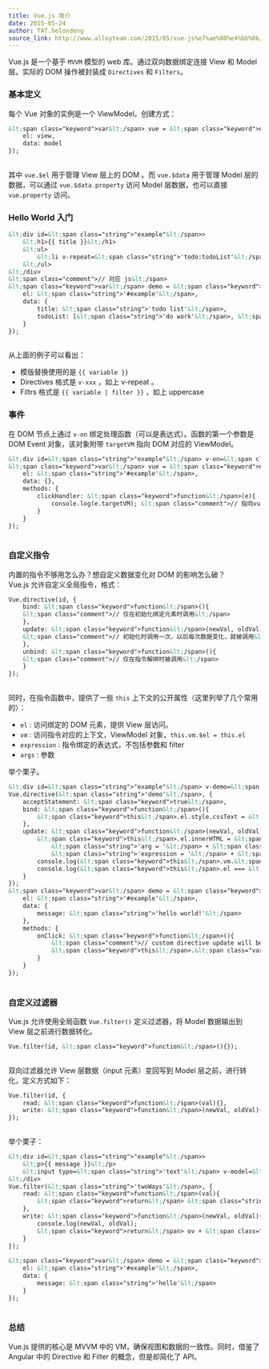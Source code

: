 ```yaml
---
title: Vue.js 简介
date: 2015-05-24
author: TAT.helondeng
source_link: http://www.alloyteam.com/2015/05/vue-js%e7%ae%80%e4%bb%8b/
---
```


<!-- {% raw %} - for jekyll -->

Vue.js 是一个基于 `MVVM` 模型的 web 库。通过双向数据绑定连接 View 和 Model 层。实际的 DOM 操作被封装成 `Directives` 和 `Filters`。

### 基本定义

每个 Vue 对象的实例是一个 ViewModel。创建方式：

```html
&lt;span class="keyword">var&lt;/span> vue = &lt;span class="keyword">new&lt;/span> Vue({
    el: view,
    data: model
});
 
```

其中 `vue.$el` 用于管理 View 层上的 DOM 。而 `vue.$data` 用于管理 Model 层的数据，可以通过 `vue.$data.property` 访问 Model 层数据，也可以直接 `vue.property` 访问。

### Hello World 入门

```html
&lt;div id=&lt;span class="string">"example"&lt;/span>>
    &lt;h1>{{ title }}&lt;/h1>
    &lt;ul>
        &lt;li v-repeat=&lt;span class="string">'todo:todoList'&lt;/span>>{{ todo | uppercase }}&lt;/li>
    &lt;/ul>
&lt;/div>
&lt;span class="comment">// 对应 js&lt;/span>
&lt;span class="keyword">var&lt;/span> demo = &lt;span class="keyword">new&lt;/span> Vue({
    el: &lt;span class="string">'#example'&lt;/span>,
    data: {
        title: &lt;span class="string">'todo list'&lt;/span>,
        todoList: [&lt;span class="string">'do work'&lt;/span>, &lt;span class="string">'read book'&lt;/span>, &lt;span class="string">'shopping'&lt;/span>]
    }
});
 
```

从上面的例子可以看出：

-   模版替换使用的是 `{{ variable }}`
-   Directives 格式是 `v-xxx` ，如上 v-repeat 。
-   Filtrs 格式是 `{{ variable | filter }}` ，如上 uppercase

### 事件

在 DOM 节点上通过 `v-on` 绑定处理函数（可以是表达式）。函数的第一个参数是 DOM Event 对象，该对象附带 `targetVM` 指向 DOM 对应的 ViewModel。

```html
&lt;div id=&lt;span class="string">"example"&lt;/span> v-on=&lt;span class="string">"click : clickHandler"&lt;/span>>&lt;/div>
&lt;span class="keyword">var&lt;/span> vue = &lt;span class="keyword">new&lt;/span> Vue({
    el: &lt;span class="string">'#example'&lt;/span>,
    data: {},
    methods: {
        clickHandler: &lt;span class="keyword">function&lt;/span>(e){
            console.log(e.targetVM); &lt;span class="comment">// 指向vue对象，可以理解为this。&lt;/span>
        }
    }
});
 
```

### 自定义指令

内置的指令不够用怎么办？想自定义数据变化对 DOM 的影响怎么破？  
Vue.js 允许自定义全局指令，格式：

```html
Vue.directive(id, {
    bind: &lt;span class="keyword">function&lt;/span>(){
    &lt;span class="comment">// 仅在初始化绑定元素时调用&lt;/span>
    },
    update: &lt;span class="keyword">function&lt;/span>(newVal, oldVal){
    &lt;span class="comment">// 初始化时调用一次，以后每次数据变化，就被调用&lt;/span>
    },
    unbind: &lt;span class="keyword">function&lt;/span>(){
    &lt;span class="comment">// 仅在指令解绑时被调用&lt;/span>
    }
});
 
```

同时，在指令函数中，提供了一些 `this` 上下文的公开属性（这里列举了几个常用的）：

-   `el` : 访问绑定的 DOM 元素，提供 View 层访问。
-   `vm` : 访问指令对应的上下文，ViewModel 对象，`this.vm.$el = this.el`
-   `expression` : 指令绑定的表达式，不包括参数和 filter
-   `args` : 参数

举个栗子。

```html
&lt;div id=&lt;span class="string">"example"&lt;/span> v-demo=&lt;span class="string">"args: message"&lt;/span> v-on=&lt;span class="string">"click: onClick"&lt;/span>>&lt;/div>
Vue.directive(&lt;span class="string">'demo'&lt;/span>, {
    acceptStatement: &lt;span class="keyword">true&lt;/span>,
    bind: &lt;span class="keyword">function&lt;/span>(){
        &lt;span class="keyword">this&lt;/span>.el.style.cssText = &lt;span class="string">'color: red; background: #666;'&lt;/span>;
    },
    update: &lt;span class="keyword">function&lt;/span>(newVal, oldVal){
        &lt;span class="keyword">this&lt;/span>.el.innerHTML = &lt;span class="string">'name = '&lt;/span> + &lt;span class="keyword">this&lt;/span>.name + &lt;span class="string">'&lt;br/>'&lt;/span> + 
            &lt;span class="string">'arg = '&lt;/span> + &lt;span class="keyword">this&lt;/span>.arg + &lt;span class="string">'&lt;br/>'&lt;/span> + 
            &lt;span class="string">'expression = '&lt;/span> + &lt;span class="keyword">this&lt;/span>.expression + &lt;span class="string">'&lt;br/>'&lt;/span>;
        console.log(&lt;span class="keyword">this&lt;/span>.vm.&lt;span class="variable">$data&lt;/span>);
        console.log(&lt;span class="keyword">this&lt;/span>.el === &lt;span class="keyword">this&lt;/span>.vm.&lt;span class="variable">$el&lt;/span>);
    }
});
&lt;span class="keyword">var&lt;/span> demo = &lt;span class="keyword">new&lt;/span> Vue({
    el: &lt;span class="string">'#example'&lt;/span>,
    data: {
        message: &lt;span class="string">'hello world!'&lt;/span>
    },
    methods: {
        onClick: &lt;span class="keyword">function&lt;/span>(){
            &lt;span class="comment">// custom directive update will be called.&lt;/span>
            &lt;span class="keyword">this&lt;/span>.&lt;span class="variable">$data&lt;/span>.message = &lt;span class="string">'hahaha!'&lt;/span>;
        }
    }
});
 
```

### 自定义过滤器

Vue.js 允许使用全局函数 `Vue.filter()` 定义过滤器，将 Model 数据输出到 View 层之前进行数据转化。

```html
Vue.filter(id, &lt;span class="keyword">function&lt;/span>(){});
 
```

双向过滤器允许 View 层数据（input 元素）变回写到 Model 层之前，进行转化，定义方式如下：

```html
Vue.filter(id, {
    read: &lt;span class="keyword">function&lt;/span>(val){},
    write: &lt;span class="keyword">function&lt;/span>(newVal, oldVal){}
});
 
```

举个栗子：

```html
&lt;div id=&lt;span class="string">"example"&lt;/span>>
    &lt;p>{{ message }}&lt;/p>
    &lt;input type=&lt;span class="string">'text'&lt;/span> v-model=&lt;span class="string">"message | twoWays"&lt;/span>>&lt;/div>
&lt;/div>
Vue.filter(&lt;span class="string">'twoWays'&lt;/span>, {
    read: &lt;span class="keyword">function&lt;/span>(val){
        &lt;span class="keyword">return&lt;/span> &lt;span class="string">'read '&lt;/span> + val;
    },
    write: &lt;span class="keyword">function&lt;/span>(newVal, oldVal){
        console.log(newVal, oldVal);
        &lt;span class="keyword">return&lt;/span> ov + &lt;span class="string">' write'&lt;/span>;
    }
});
 
&lt;span class="keyword">var&lt;/span> demo = &lt;span class="keyword">new&lt;/span> Vue({
    el: &lt;span class="string">'#example'&lt;/span>,
    data: {
        message: &lt;span class="string">'hello'&lt;/span>
    }
});
 
```

### 总结

Vue.js 提供的核心是 MVVM 中的 VM，确保视图和数据的一致性。同时，借鉴了 Angular 中的 Directive 和 Filter 的概念，但是却简化了 API。


<!-- {% endraw %} - for jekyll -->